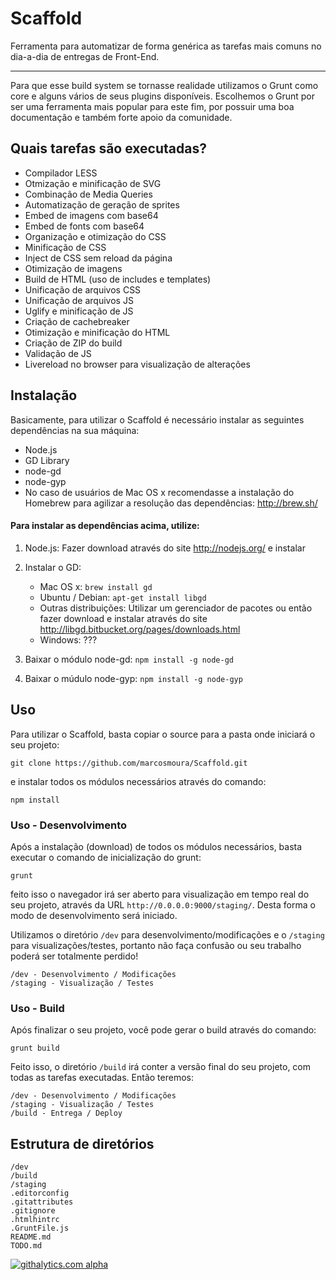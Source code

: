 Scaffold
========

Ferramenta para automatizar de forma genérica as tarefas mais comuns no dia-a-dia de entregas de Front-End.
* * *
Para que esse build system se tornasse realidade utilizamos o Grunt como core e alguns vários de seus plugins disponíveis.
Escolhemos o Grunt por ser uma ferramenta mais popular para este fim, por possuir uma boa documentação e também forte apoio da comunidade.

## Quais tarefas são executadas?

- Compilador LESS
- Otmização e minificação de SVG
- Combinação de Media Queries
- Automatização de geração de sprites
- Embed de imagens com base64
- Embed de fonts com base64
- Organização e otimização do CSS
- Minificação de CSS
- Inject de CSS sem reload da página
- Otimização de imagens
- Build de HTML (uso de includes e templates)
- Unificação de arquivos CSS
- Unificação de arquivos JS
- Uglify e minificação de JS
- Criação de cachebreaker
- Otimização e minificação do HTML
- Criação de ZIP do build
- Validação de JS
- Livereload no browser para visualização de alterações

## Instalação

Basicamente, para utilizar o Scaffold é necessário instalar as seguintes dependências na sua máquina:

- Node.js
- GD Library
- node-gd
- node-gyp
- No caso de usuários de Mac OS x recomendasse a instalação do Homebrew para agilizar a resolução das dependências: http://brew.sh/

#### Para instalar as dependências acima, utilize:

1. Node.js: Fazer download através do site http://nodejs.org/ e instalar

2. Instalar o GD:
    - Mac OS x: `brew install gd`
    - Ubuntu / Debian: `apt-get install libgd`
    - Outras distribuições: Utilizar um gerenciador de pacotes ou então fazer download e instalar através do site http://libgd.bitbucket.org/pages/downloads.html
    - Windows: ???
3. Baixar o módulo node-gd: `npm install -g node-gd`
4. Baixar o múdulo node-gyp: `npm install -g node-gyp`

## Uso

Para utilizar o Scaffold, basta copiar o source para a pasta onde iniciará o seu projeto:

    git clone https://github.com/marcosmoura/Scaffold.git

e instalar todos os módulos necessários através do comando:

    npm install

### Uso - Desenvolvimento

Após a instalação (download) de todos os módulos necessários, basta executar o comando de inicialização do grunt:

    grunt

feito isso o navegador irá ser aberto para visualização em tempo real do seu projeto, através da URL `http://0.0.0.0:9000/staging/`.
Desta forma o modo de desenvolvimento será iniciado.

Utilizamos o diretório `/dev` para desenvolvimento/modificações e o `/staging` para visualizações/testes, portanto não faça confusão ou seu trabalho poderá ser totalmente perdido!

    /dev - Desenvolvimento / Modificações
    /staging - Visualização / Testes

### Uso - Build

Após finalizar o seu projeto, você pode gerar o build através do comando:

    grunt build

Feito isso, o diretório `/build` irá conter a versão final do seu projeto, com todas as tarefas executadas.
Então teremos:

    /dev - Desenvolvimento / Modificações
    /staging - Visualização / Testes
    /build - Entrega / Deploy

## Estrutura de diretórios

    /dev  
    /build  
    /staging  
    .editorconfig  
    .gitattributes  
    .gitignore  
    .htmlhintrc  
    .GruntFile.js  
    README.md  
    TODO.md  

[![githalytics.com alpha](https://cruel-carlota.pagodabox.com/14ca58d6ccfe566a4af7538c4171dd0d "githalytics.com")](http://githalytics.com/marcosmoura/scaffold)
